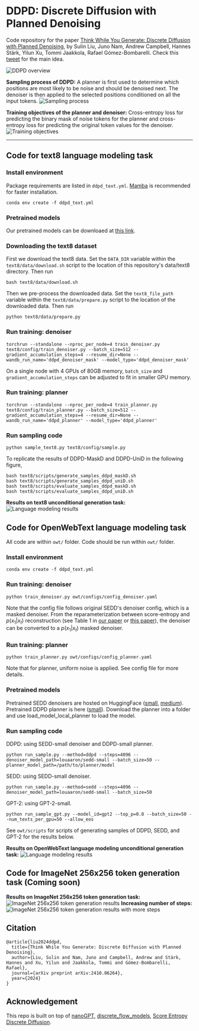 # DDPD: Discrete Diffusion with Planned Denoising
Code repository for the paper [Think While You Generate: Discrete Diffusion with Planned Denoising](https://arxiv.org/abs/2410.06264),
by Sulin Liu, Juno Nam, Andrew Campbell, Hannes Stärk, Yilun Xu, Tommi Jaakkola, Rafael Gómez-Bombarelli. Check this [tweet](https://x.com/su_lin_liu/status/1846588886493094072) for the main idea.

![DDPD overview](./assets/ddpd_main.png)

**Sampling process of DDPD:**
A planner is first used to determine which positions are most likely to be noise and should be denoised next. The denoiser is then applied to the selected positions conditioned on all the input tokens.
![Sampling process](./assets/sampling_process.png)

**Training objectives of the planner and denoiser:**
Cross-entropy loss for predicting the binary mask of noise tokens for the planner and cross-entropy loss for predicting the original token values for the denoiser.
![Training objectives](./assets/training_objectives.png)




--- 
## Code for text8 language modeling task
### Install environment
Package requirements are listed in `ddpd_text.yml`. [Mamba](https://mamba.readthedocs.io/en/latest/) is recommended for faster installation.

```shell
conda env create -f ddpd_text.yml
```

### Pretrained models
Our pretrained models can be downloaed at [this link](https://huggingface.co/sulinliu/ddpd/tree/main).


### Downloading the text8 dataset
First we download the text8 data. Set the `DATA_DIR` variable within the `text8/data/download.sh` script to the location of this repository's data/text8 directory. Then run
```shell
bash text8/data/download.sh
```
Then we pre-process the downloaded data. Set the `text8_file_path` variable within the `text8/data/prepare.py` script to the location of the downloaded data. Then run
```shell
python text8/data/prepare.py
```

### Run training: denoiser
```shell
torchrun --standalone --nproc_per_node=4 train_denoiser.py text8/config/train_denoiser.py --batch_size=512 --gradient_accumulation_steps=4 --resume_dir=None --wandb_run_name='ddpd_denoiser_mask' --model_type='ddpd_denoiser_mask'
```
On a single node with 4 GPUs of 80GB memory, `batch_size` and `gradient_accumulation_steps` can be adjusted to fit in smaller GPU memory.
### Run training: planner
```shell
torchrun --standalone --nproc_per_node=4 train_planner.py text8/config/train_planner.py --batch_size=512 --gradient_accumulation_steps=4 --resume_dir=None --wandb_run_name='ddpd_planner' --model_type='ddpd_planner'
```

### Run sampling code
```shell
python sample_text8.py text8/config/sample.py
```
To replicate the results of DDPD-MaskD and DDPD-UniD in the following figure,  
```shell
bash text8/scripts/generate_samples_ddpd_maskD.sh
bash text8/scripts/generate_samples_ddpd_uniD.sh
bash text8/scripts/evaluate_samples_ddpd_maskD.sh
bash text8/scripts/evaluate_samples_ddpd_uniD.sh
```
**Results on text8 unconditional generation task:**
![Language modeling results](./assets/text8.png)

## Code for OpenWebText language modeling task
All code are within `owt/` folder. Code should be run within `owt/` folder.
### Install environment
```shell
conda env create -f ddpd_text.yml
```

### Run training: denoiser
```shell
python train_denoiser.py owt/configs/config_denoiser.yaml
```
Note that the config file follows original SEDD's denoiser config, which is a masked denoiser. From the reparameterization between score-entropy and $p(x_1|x_t)$ reconstruction (see Table 1 in [our paper](https://arxiv.org/abs/2410.06264) or [this paper](https://arxiv.org/abs/2406.03736)), the denoiser can be converted to a $p(x_1|x_t)$ masked denoiser.
### Run training: planner
```shell
python train_planner.py owt/configs/config_planner.yaml
```
Note that for planner, uniform noise is applied. See config file for more details.

### Pretrained models
Pretrained SEDD denoisers are hosted on HuggingFace ([small](https://huggingface.co/louaaron/sedd-small), [medium](https://huggingface.co/louaaron/sedd-medium)). Pretrained DDPD planner is here ([small](https://huggingface.co/sulinliu/ddpd/tree/main/owt_planner)). Download the planner into a folder and use load_model_local_planner to load the model.

### Run sampling code
DDPD: using SEDD-small denoiser and DDPD-small planner.
```shell
python run_sample.py --method=ddpd --steps=4096 --denoiser_model_path=louaaron/sedd-small --batch_size=50 --planner_model_path=/path/to/planner/model
```
SEDD: using SEDD-small denoiser.
```shell
python run_sample.py --method=sedd --steps=4096 --denoiser_model_path=louaaron/sedd-small --batch_size=50
```
GPT-2: using GPT-2-small.
```shell
python run_sample_gpt.py --model_id=gpt2 --top_p=0.8 --batch_size=50 --num_texts_per_gpu=50 --allow_eos
```
See `owt/scripts` for scripts of generating samples of DDPD, SEDD, and GPT-2 for the results below.

**Results on OpenWebText language modeling unconditional generation task:**
![Language modeling results](./assets/owt.png)


## Code for ImageNet 256x256 token generation task (Coming soon)

**Results on ImageNet 256x256 token generation task:**
![ImageNet 256x256 token generation results](./assets/imagenet_256.png)
**Increasing number of steps:**
![ImageNet 256x256 token generation results with more steps](./assets/imagenet_256_steps.png)

## Citation
```
@article{liu2024ddpd,
  title={Think While You Generate: Discrete Diffusion with Planned Denoising},
  author={Liu, Sulin and Nam, Juno and Campbell, Andrew and Stärk, Hannes and Xu, Yilun and Jaakkola, Tommi and Gómez-Bombarelli, Rafael},
  journal={arXiv preprint arXiv:2410.06264},
  year={2024}
}
```
## Acknowledgement
This repo is built on top of
[nanoGPT](https://github.com/karpathy/nanoGPT),
[discrete_flow_models](https://github.com/andrew-cr/discrete_flow_models),
[Score Entropy Discrete Diffusion](https://github.com/louaaron/Score-Entropy-Discrete-Diffusion).
